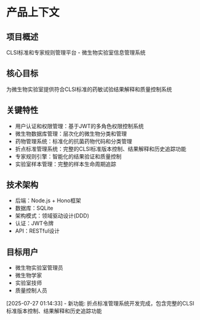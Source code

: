 # 产品上下文

## 项目概述
CLSI标准和专家规则管理平台 - 微生物实验室信息管理系统

## 核心目标
为微生物实验室提供符合CLSI标准的药敏试验结果解释和质量控制系统

## 关键特性
* 用户认证和权限管理：基于JWT的多角色权限控制系统
* 微生物数据库管理：层次化的微生物分类和管理
* 药物管理系统：标准化的抗菌药物代码和分类管理
* 折点标准管理系统：完整的CLSI标准版本控制、结果解释和历史追踪功能
* 专家规则引擎：智能化的结果验证和质量控制
* 实验室样本管理：完整的样本生命周期追踪

## 技术架构
- 后端：Node.js + Hono框架
- 数据库：SQLite
- 架构模式：领域驱动设计(DDD)
- 认证：JWT令牌
- API：RESTful设计

## 目标用户
- 微生物实验室管理员
- 微生物学家
- 实验室技师
- 质量控制人员

[2025-07-27 01:14:33] - 新功能: 折点标准管理系统开发完成，包含完整的CLSI标准版本控制、结果解释和历史追踪功能